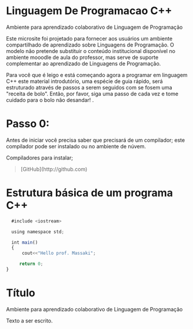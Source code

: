 # Linguagem De Programacao C++
Ambiente para aprendizado colaborativo de Linguagem de Programação

<p>
Este microsite foi projetado para fornecer aos usuários um ambiente compartilhado de aprendizado sobre Linguagens de Programação. O modelo não pretende substituir o conteúdo institucional disponível no ambiente mooodle de aula do professor, mas serve de suporte complementar ao aprendizado de Linguagens de Programação.<br />
</p>
<p>
Para você que é leigo e está começando agora a programar em linguagem C++ este material introdutório, uma espécie de guia rápido, será estruturado através de passos a serem seguidos com se fosem uma "receita de bolo". Então, por favor, siga uma passo de cada vez e tome cuidado para o bolo não desandar! .<br />
</p>

# Passo 0:
<p>
  Antes de iniciar você precisa saber que precisará de um compilador; este compilador pode ser instalado ou no ambiente de núvem.  <br/>
</p>
<p>
  Compiladores para instalar;  <br />
</p>
<blockquote>
<p>
  [GitHub](http://github.com) </p>
</blockquote>

# Estrutura básica de um programa C++

```javascript
  #include <iostream>

  using namespace std;

  int main()
  {
      cout<<"Hello prof. Massaki";

     return 0;
}
```
# Título
Ambiente para aprendizado colaborativo de Linguagem de Programação

<p>
Texto a ser escrito.<br />
</p>
